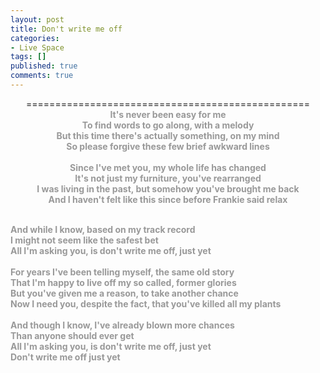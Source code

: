 ```yaml
---
layout: post
title: Don't write me off
categories:
- Live Space
tags: []
published: true
comments: true
---
```

<p><div style="text-align:center"><span><a href="https://iezecq.blu.livefilestore.com/y1m5-Zpuioy_pxgwwK5L7Prs8c1HwMFPGo5B9CiFLqv0TwKSFGfm3mGjFq6NzZwbKInmR5pLpMyvA4XNVtpMi90GMAbiImm8TMtSarzO32mKSfe3Gw10Ac8yjB8-o6uSIaCh3LvfA4JxKw/music.and.lyrics.jpg" target="_blank" rel="WLPP;url=https://iezecq.blu.livefilestore.com/y1m5-Zpuioy_pxgwwK5L7Prs8c1HwMFPGo5B9CiFLqv0TwKSFGfm3mGjFq6NzZwbKInmR5pLpMyvA4XNVtpMi90GMAbiImm8TMtSarzO32mKSfe3Gw10Ac8yjB8-o6uSIaCh3LvfA4JxKw/music.and.lyrics.jpg"><img src="https://iezecq.blu.livefilestore.com/y1m5-Zpuioy_pxgwwK5L7Prs8c1HwMFPGo5B9CiFLqv0TwKSFGfm3mGjFq6NzZwbKInmR5pLpMyvA4XNVtpMi90GMAbiImm8TMtSarzO32mKSfe3Gw10Ac8yjB8-o6uSIaCh3LvfA4JxKw/music.and.lyrics.jpg" alt="" /></a></span> <br />=================================================<br /><b><span style="color:rgb(153, 153, 153)">It's never been easy for me</span></b><br style="color:rgb(153, 153, 153)" /><b><span style="color:rgb(153, 153, 153)">
To find words to go along, with a melody</span></b><br style="color:rgb(153, 153, 153)" /><b><span style="color:rgb(153, 153, 153)">
But this time there's actually something, on my mind</span></b><br style="color:rgb(153, 153, 153)" /><b><span style="color:rgb(153, 153, 153)">
So please forgive these few brief awkward lines</span></b><br style="color:rgb(153, 153, 153)" /><br style="color:rgb(153, 153, 153)" /><b><span style="color:rgb(153, 153, 153)">
Since I've met you, my whole life has changed</span></b><br style="color:rgb(153, 153, 153)" /><b><span style="color:rgb(153, 153, 153)">
It's not just my furniture, you've rearranged</span></b><br style="color:rgb(153, 153, 153)" /><b><span style="color:rgb(153, 153, 153)">
I was living in the past, but somehow you've brought me back</span></b><br style="color:rgb(153, 153, 153)" /><b><span style="color:rgb(153, 153, 153)">
And I haven't felt like this since before Frankie said relax</span></b><br /></div></p>

<p><br /><b style="color:rgb(153, 153, 153)">
And while I know, based on my track record</b><br /><b style="color:rgb(153, 153, 153)">
I might not seem like the safest bet</b><br /><b style="color:rgb(153, 153, 153)">
All I'm asking you, is don't write me off, just yet</b><br /><br /><b style="color:rgb(153, 153, 153)">
For years I've been telling myself, the same old story</b><br /><b style="color:rgb(153, 153, 153)">
That I'm happy to live off my so called, former glories</b><br /><b style="color:rgb(153, 153, 153)">
But you've given me a reason, to take another chance</b><br /><b style="color:rgb(153, 153, 153)">
Now I need you, despite the fact, that you've killed all my plants</b><br /><br /><b style="color:rgb(153, 153, 153)">
And though I know, I've already blown more chances</b><br /><b style="color:rgb(153, 153, 153)">
Than anyone should ever get</b><br /><b style="color:rgb(153, 153, 153)">
All I'm asking you, is don't write me off, just yet</b><br /><b style="color:rgb(153, 153, 153)">
Don't write me off just yet</b></p>

<p><br /><br /><br /></p>
